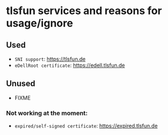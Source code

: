 # tlsfun services and reasons for usage/ignore

## Used

* `SNI support`: https://tlsfun.de
* `eDellRoot certificate`: https://edell.tlsfun.de

## Unused

* FIXME

### Not working at the moment:

* `expired/self-signed certificate`: https://expired.tlsfun.de

